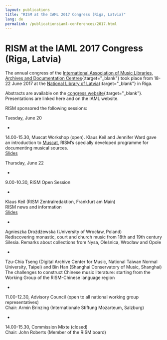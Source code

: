 ```yaml
---
layout: publications
title: "RISM at the IAML 2017 Congress (Riga, Latvia)"
lang: de
permalink: /publicationsiaml-conferences/2017.html
---
```


# RISM at the IAML 2017 Congress (Riga, Latvia)

The annual congress of the [International Association of Music Libraries, Archives and Documentation Centres](http://www.iaml.info/congresses/2017-riga){:target="_blank"} took place from 18-22 June 2017 at the [National Library of Latvia](http://lnb.lv/en){:target="_blank"} in Riga.   
  
Abstracts are available on the [congress website](https://iaml2017.lnb.lv/programme/abstracts/){:target="_blank"}. Presentations are linked here and on the IAML website.  
  
RISM sponsored the following sessions:  
  
Tuesday, June 20

- 

14.00-15.30, Muscat Workshop (open). Klaus Keil and Jennifer Ward gave an introduction to [Muscat](/de/community/muscat.html "Opens internal link in current window"), RISM’s specially developed programme for documenting musical sources.   
[Slides](/fileadmin/content/community-content/Muscat_EN/Workshop_slides_Riga_expanded_01.pdf "Initiates file download")

  
 

Thursday, June 22

- 

9.00-10.30, RISM Open Session

  - 

Klaus Keil (RISM Zentralredaktion, Frankfurt am Main)  
RISM news and information  
[Slides](/fileadmin/content/community-content/Zentralredaktion/Pra__sentation_Keil_IAML_Webseite_Riga_2017.pdf "Initiates file download")

  - 

Agnieszka Drożdżewska (University of Wrocław, Poland)  
Rediscovering monastic, court and church music from 18th and 19th century Silesia. Remarks about collections from Nysa, Oleśnica, Wrocław and Opole

  - 

Tzu-Chia Tseng (Digital Archive Center for Music, National Taiwan Normal University, Taipei) and Bin Han (Shanghai Conservatory of Music, Shanghai)  
The challenges to construct Chinese music literature: starting from the Working Group of the RISM-Chinese language region

- 

11.00-12.30, Advisory Council (open to all national working group representatives)  
Chair: Armin Brinzing (Internationale Stiftung Mozarteum, Salzburg)

- 

14.00-15.30, Commission Mixte (closed)  
Chair: John Roberts (Member of the RISM board)
